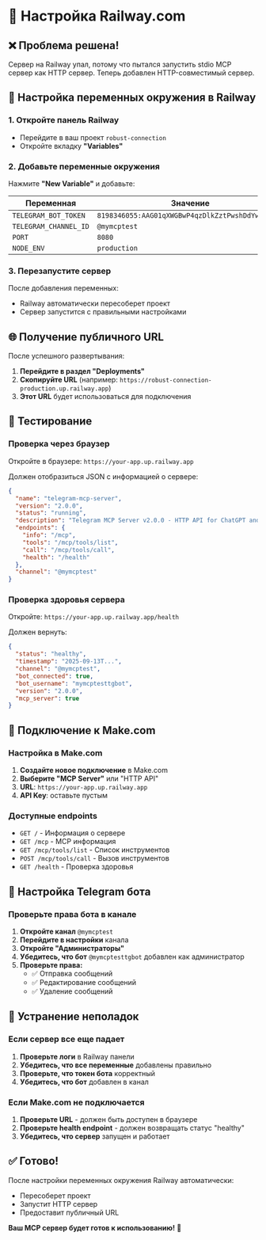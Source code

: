# 🚀 Настройка Railway.com

## ❌ Проблема решена!

Сервер на Railway упал, потому что пытался запустить stdio MCP сервер как HTTP сервер. Теперь добавлен HTTP-совместимый сервер.

## 🔧 Настройка переменных окружения в Railway

### 1. Откройте панель Railway
- Перейдите в ваш проект `robust-connection`
- Откройте вкладку **"Variables"**

### 2. Добавьте переменные окружения

Нажмите **"New Variable"** и добавьте:

| Переменная | Значение |
|------------|----------|
| `TELEGRAM_BOT_TOKEN` | `8198346055:AAG01qXWGBwP4qzDlkZztPwshDdYw_DLFN0` |
| `TELEGRAM_CHANNEL_ID` | `@mymcptest` |
| `PORT` | `8080` |
| `NODE_ENV` | `production` |

### 3. Перезапустите сервер

После добавления переменных:
- Railway автоматически пересоберет проект
- Сервер запустится с правильными настройками

## 🌐 Получение публичного URL

После успешного развертывания:

1. **Перейдите в раздел "Deployments"**
2. **Скопируйте URL** (например: `https://robust-connection-production.up.railway.app`)
3. **Этот URL** будет использоваться для подключения

## 🧪 Тестирование

### Проверка через браузер
Откройте в браузере: `https://your-app.up.railway.app`

Должен отобразиться JSON с информацией о сервере:
```json
{
  "name": "telegram-mcp-server",
  "version": "2.0.0",
  "status": "running",
  "description": "Telegram MCP Server v2.0.0 - HTTP API for ChatGPT and Make.com",
  "endpoints": {
    "info": "/mcp",
    "tools": "/mcp/tools/list",
    "call": "/mcp/tools/call",
    "health": "/health"
  },
  "channel": "@mymcptest"
}
```

### Проверка здоровья сервера
Откройте: `https://your-app.up.railway.app/health`

Должен вернуть:
```json
{
  "status": "healthy",
  "timestamp": "2025-09-13T...",
  "channel": "@mymcptest",
  "bot_connected": true,
  "bot_username": "mymcptesttgbot",
  "version": "2.0.0",
  "mcp_server": true
}
```

## 🔌 Подключение к Make.com

### Настройка в Make.com

1. **Создайте новое подключение** в Make.com
2. **Выберите "MCP Server"** или "HTTP API"
3. **URL**: `https://your-app.up.railway.app`
4. **API Key**: оставьте пустым

### Доступные endpoints

- `GET /` - Информация о сервере
- `GET /mcp` - MCP информация
- `GET /mcp/tools/list` - Список инструментов
- `POST /mcp/tools/call` - Вызов инструментов
- `GET /health` - Проверка здоровья

## 📱 Настройка Telegram бота

### Проверьте права бота в канале

1. **Откройте канал** `@mymcptest`
2. **Перейдите в настройки** канала
3. **Откройте "Администраторы"**
4. **Убедитесь, что бот** `@mymcptesttgbot` добавлен как администратор
5. **Проверьте права:**
   - ✅ Отправка сообщений
   - ✅ Редактирование сообщений
   - ✅ Удаление сообщений

## 🐛 Устранение неполадок

### Если сервер все еще падает

1. **Проверьте логи** в Railway панели
2. **Убедитесь, что все переменные** добавлены правильно
3. **Проверьте, что токен бота** корректный
4. **Убедитесь, что бот** добавлен в канал

### Если Make.com не подключается

1. **Проверьте URL** - должен быть доступен в браузере
2. **Проверьте health endpoint** - должен возвращать статус "healthy"
3. **Убедитесь, что сервер** запущен и работает

## ✅ Готово!

После настройки переменных окружения Railway автоматически:
- Пересоберет проект
- Запустит HTTP сервер
- Предоставит публичный URL

**Ваш MCP сервер будет готов к использованию!** 🚀
